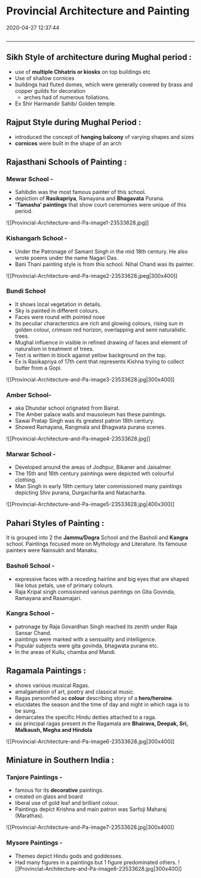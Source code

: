 # Provincial Architecture and Painting
2020-04-27 12:37:44
```toc
```
---


##  Sikh Style of architecture during Mughal period :
-   use of **multiple Chhatris or kiosks** on top buildings etc
-   Use of shallow cornices
-   buildings had fluted domes, which were generally covered by brass and copper guilds for decoration
    -   arches had of numerous foliations.
-   Ex Shir Harmandir Sahib/ Golden temple.
 

##  Rajput Style during Mughal Period :

-   introduced the concept of **hanging balcony** of varying shapes and sizes
-   **cornices** were built in the shape of an arch
 

##  Rajasthani Schools of Painting :

###  Mewar School -
-   Sahibdin was the most famous painter of this school.
-   depiction of **Rasikapriya**, Ramayana and **Bhagavata** Purana.
-   **'Tamasha' paintings** that show court ceremonies were unique of this period.
 
 ![[Provincial-Architecture-and-Pa-image1-23533628.jpg]]
 

 

###  Kishangarh School -
-   Under the Patronage of Samant Singh in the mid 18th century. He also wrote poems under the name Nagari Das.
-   Bani Thani painting style is from this school. Nihal Chand was its painter.
 
 ![[Provincial-Architecture-and-Pa-image2-23533628.jpeg|300x400]]

 

###  Bundi School 
-   It shows local vegetation in details.
-   Sky is painted in different colours.
-   Faces were round with pointed nose
- Its peculiar characterstics are rich and glowing colours, rising sun in golden colour, crimson red horizon, overlapping and semi naturalistic trees.
- Mughal influence in visible in refined drawing of faces and element of naturalism in treatment of trees.
- Text is written in block against yellow background on the top.
- Ex is Rasikapriya of 17th cent that represents Kishna trying to collect butter from a Gopi. 
 
 ![[Provincial-Architecture-and-Pa-image3-23533628.jpg|300x400]]
 

 

###  Amber School-
-   aka Dhundar school orignated from Bairat.
-   The Amber palace walls and mausoleum has these paintings.
-   Sawai Pratap Singh was its greatest patron 18th century.
-   Showed Ramayana, Rangmala and Bhagwata purana scenes.

![[Provincial-Architecture-and-Pa-image4-23533628.jpg]]
 

 

###  Marwar School -
-   Developed around the areas of Jodhpur, Bikaner and Jaisalmer.
-   The 15th and 16th century paintings were depicted wth colourful clothing.
-   Man Singh in early 19th century later commissioned many paintings depicting Shiv purana, Durgacharita and Natacharita.
 
 ![[Provincial-Architecture-and-Pa-image5-23533628.jpg|400x300]]
 

##  Pahari Styles of Painting :

 It is grouped into 2 the **Jammu/Dogra** School and the Basholi and **Kangra** school.
 Paintings focused more on Mythology and Literature. Its famouse painters were Nainsukh and Manaku.
 

###  Basholi School -
-   expressive  faces with a receding hairline and big eyes that are shaped like lotus petals, use of primary colours.
-   Raja Kripal singh comissioned various paintings on Gita Govinda, Ramayana and Rasamajari.
 

###  Kangra School -
-   patronage by Raja Govardhan Singh reached its zenith under Raja Sansar Chand.
-   paintings were marked with a sensuality and intelligence.
-   Popular subjects were gita govinda, bhagwata purana etc.
-   In the areas of Kullu, chamba and Mandi.
 

##  Ragamala Paintings :
-   shows various musical Ragas.
-   amalgamation of art, poetry and classical music.
-   Ragas personified as **colour** describing story of a **hero/heroine**.
-   elucidates the season and the time of day and night in which raga is to be sung.
-   demarcates the specific Hindu deities attached to a raga.
-   six principal ragas present in the Ragamala are **Bhairava, Deepak, Sri, Malkaush, Megha and Hindola**
 
 ![[Provincial-Architecture-and-Pa-image6-23533628.jpg|300x400]]
 

##  Miniature in Southern India :

###  Tanjore Paintings -
-   famous for its **decorative** paintings.
-   created on glass and board
-   liberal use of gold leaf and brilliant colour.
-   Paintings depict Krishna and main patron was Sarfoji Maharaj (Marathas).
 
 ![[Provincial-Architecture-and-Pa-image7-23533628.jpg|300x400]]
 



###  Mysore Paintings -
-   Themes depict Hindu gods and goddesses.
-   Had many figures in a paintings but 1 figure predominated others.
 ![[Provincial-Architecture-and-Pa-image8-23533628.jpg|300x400]]
 













